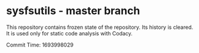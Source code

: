 # sysfsutils - master branch

This repository contains frozen state of the repository.
Its history is cleared. It is used only for static code
analysis with Codacy.

Commit Time: 1693998029